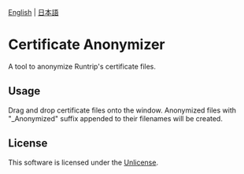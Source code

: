 [English](README.md) | [日本語](README.ja.md)

# Certificate Anonymizer

A tool to anonymize Runtrip's certificate files.

## Usage

Drag and drop certificate files onto the window.
Anonymized files with "_Anonymized" suffix appended to their filenames will be created.

## License

This software is licensed under the [Unlicense](LICENSE).
